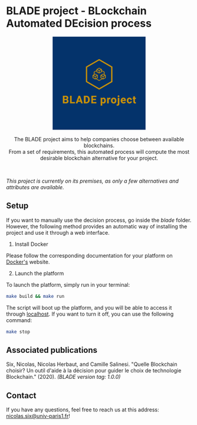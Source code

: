 # BLADE project - BLockchain Automated DEcision process

<div align="center">
  <img style="max-width: 50%; max-height: 50%;"src="blade/app/static/vendor/blade-project.png" />
  <p>
    The BLADE project aims to help companies choose between available blockchains.
    <br/>
    From a set of requirements, this automated process will compute the most desirable blockchain alternative for your project.
  </p>
  <br/>
</div> 

*This project is currently on its premises, as only a few alternatives and attributes are available.*

## Setup

If you want to manually use the decision process, go inside the *blade* folder. However, the following method provides an automatic way of installing the project and use it through a web interface.

1. Install Docker

Please follow the corresponding documentation for your platform on [Docker's](https://docs.docker.com/get-docker/) website.

2. Launch the platform

To launch the platform, simply run in your terminal:

```bash
make build && make run
```

The script will boot up the platform, and you will be able to access it through [localhost](http://localhost:5000). If you want to turn it off, you can use the following command:

```bash
make stop
```

## Associated publications

Six, Nicolas, Nicolas Herbaut, and Camille Salinesi. "Quelle Blockchain choisir? Un outil d'aide à la décision pour guider le choix de technologie Blockchain." (2020). _(BLADE version tag: 1.0.0)_

## Contact

If you have any questions, feel free to reach us at this address: nicolas.six@univ-paris1.fr!
